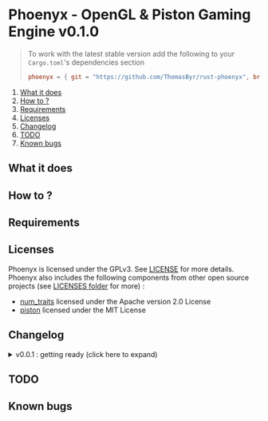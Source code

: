 # Phoenyx - OpenGL & Piston Gaming Engine v0.1.0

> To work with the latest stable version add the following to your `Cargo.toml`'s dependencies section
>
> ```toml
> phoenyx = { git = "https://github.com/ThomasByr/rust-phoenyx", branch = "master" }
> ```

1. [What it does](#what-it-does)
2. [How to ?](#how-to-)
3. [Requirements](#requirements)
4. [Licenses](#licenses)
5. [Changelog](#changelog)
6. [TODO](#todo)
7. [Known bugs](#known-bugs)

## What it does

## How to ?

## Requirements

## Licenses

Phoenyx is licensed under the GPLv3. See [LICENSE](LICENSE) for more details. Phoenyx also includes the following components from other open source projects (see [LICENSES folder](LICENSES/) for more) :

*   [num_traits](https://github.com/rust-num/num-traits) licensed under the Apache version 2.0 License
*   [piston](https://github.com/PistonDevelopers/piston) licensed under the MIT License

## Changelog

<details>
    <summary> v0.0.1 : getting ready (click here to expand) </summary>

*   generic numeric subcrate to handle both `f32` and `f64` at the same time
*   very generic `vector` type to handle maths instructions

</details>

## TODO

## Known bugs
